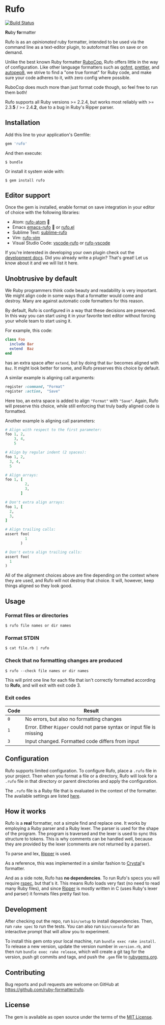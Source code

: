 # Rufo

[![Build Status](https://travis-ci.org/ruby-formatter/rufo.svg)](https://travis-ci.org/ruby-formatter/rufo)

**Ru**by **fo**rmatter


Rufo is as an _opinionated_ ruby formatter, intended to be used via the command line as a text-editor plugin, to autoformat files on save or on demand.

Unlike the best known Ruby formatter [RuboCop](https://github.com/bbatsov/rubocop), Rufo offers little in the way of configuration. Like other language formatters such as [gofmt](https://golang.org/cmd/gofmt/), [prettier](https://github.com/prettier/prettier), and [autopep8](https://github.com/hhatto/autopep8), we strive to find a "one true format" for Ruby code, and make sure your code adheres to it, with zero config where possible.

RuboCop does much more than just format code though, so feel free to run them both!

Rufo supports all Ruby versions >= 2.2.4, but works most reliably with >= 2.3.**5** / >= 2.4.**2**, due to a bug in Ruby's Ripper parser.

## Installation

Add this line to your application's Gemfile:

```ruby
gem 'rufo'
```

And then execute:

    $ bundle

Or install it system wide with:

    $ gem install rufo

## Editor support

Once the gem is installed, enable format on save integration in your editor of choice with the following libraries:

- Atom: [rufo-atom](https://github.com/bmulvihill/rufo-atom) :construction:
- Emacs [emacs-rufo](https://github.com/aleandros/emacs-rufo) :construction: or [rufo.el](https://github.com/danielma/rufo.el)
- Sublime Text: [sublime-rufo](https://github.com/ruby-formatter/sublime-rufo)
- Vim: [rufo-vim](https://github.com/splattael/rufo-vim)
- Visual Studio Code: [vscode-rufo](https://marketplace.visualstudio.com/items?itemName=mbessey.vscode-rufo) or [rufo-vscode](https://marketplace.visualstudio.com/items?itemName=siliconsenthil.rufo-vscode)

If you're interested in developing your own plugin check out the [development docs](docs/developing-rufo.md). Did you already write a plugin? That's great! Let us know about it and
we will list it here.


## Unobtrusive by default

We Ruby programmers think code beauty and readability is very important. We might align code
in some ways that a formatter would come and destroy. Many are against automatic code formatters
for this reason.

By default, Rufo is configured in a way that these decisions are preserved. In this way you
can start using it in your favorite text editor without forcing your whole team to start using it.

For example, this code:

```ruby
class Foo
  include Bar
  extend  Baz
end
```

has an extra space after `extend`, but by doing that `Bar` becomes aligned with `Baz`.
It might look better for some, and Rufo preserves this choice by default.

A similar example is aligning call arguments:

```ruby
register :command, "Format"
register :action,  "Save"
```

Here too, an extra space is added to align `"Format"` with `"Save"`. Again, Rufo will preserve
this choice, while still enforcing that truly badly aligned code is formatted.

Another example is aligning call parameters:

```ruby
# Align with respect to the first parameter:
foo 1, 2,
    3, 4,
    5

# Align by regular indent (2 spaces):
foo 1, 2,
  3, 4,
  5

# Align arrays:
foo 1, [
         2,
         3,
       ]

# Don't extra align arrays:
foo 1, [
  2,
  3,
]

# Align trailing calls:
assert foo(
         1
       )

# Don't extra align trailing calls:
assert foo(
  1
)
```

All of the alignment choices above are fine depending on the context where they are
used, and Rufo will not destroy that choice. It will, however, keep things aligned
so they look good.

## Usage

### Format files or directories

```
$ rufo file names or dir names
```

### Format STDIN

```
$ cat file.rb | rufo
```

### Check that no formatting changes are produced

```
$ rufo --check file names or dir names
```

This will print one line for each file that isn't correctly formatted
according to **Rufo**, and will exit with exit code 3.

### Exit codes

| Code | Result |
| ---- | ---- |
| `0` | No errors, but also no formatting changes |
| `1` | Error. Either `Ripper` could not parse syntax or input file is missing |
| `3` | Input changed. Formatted code differs from input |


## Configuration

Rufo supports limited configuration.
To configure Rufo, place a `.rufo` file in your project. Then when you format a file or a directory,
Rufo will look for a `.rufo` file in that directory or parent directories and apply the configuration.

The `.rufo` file is a Ruby file that is evaluated in the context of the formatter.
The available settings are listed [here](https://github.com/ruby-formatter/rufo/wiki/Settings).

## How it works

Rufo is a **real** formatter, not a simple find and replace one. It works by employing
a Ruby parser and a Ruby lexer. The parser is used for the shape of the program. The program
is traversed and the lexer is used to sync this structure to tokens. This is why comments
can be handled well, because they are provided by the lexer (comments are not returned by
a parser).

To parse and lex, [Ripper](https://ruby-doc.org/stdlib-2.4.0/libdoc/ripper/rdoc/Ripper.html) is used.

As a reference, this was implemented in a similar fashion to [Crystal](https://github.com/crystal-lang/crystal)'s formatter.

And as a side note, Rufo has **no dependencies**. To run Rufo's specs you will require [rspec](https://github.com/rspec/rspec), but that's it.
This means Rufo loads very fast (no need to read many Ruby files), and since [Ripper](https://ruby-doc.org/stdlib-2.4.0/libdoc/ripper/rdoc/Ripper.html) is mostly written
in C (uses Ruby's lexer and parser) it formats files pretty fast too.

## Development

After checking out the repo, run `bin/setup` to install dependencies. Then, run `rake spec` to run the tests. You can also run `bin/console` for an interactive prompt that will allow you to experiment.

To install this gem onto your local machine, run `bundle exec rake install`. To release a new version, update the version number in `version.rb`, and then run `bundle exec rake release`, which will create a git tag for the version, push git commits and tags, and push the `.gem` file to [rubygems.org](https://rubygems.org).

## Contributing

Bug reports and pull requests are welcome on GitHub at https://github.com/ruby-formatter/rufo.

## License

The gem is available as open source under the terms of the [MIT License](http://opensource.org/licenses/MIT).
